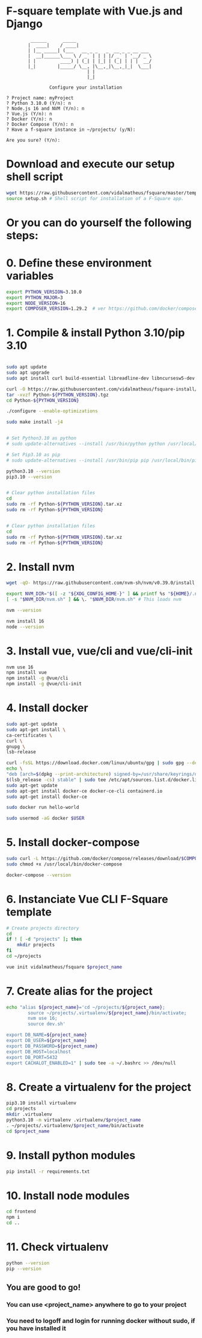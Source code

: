 # F-square template with Vue.js and Django


```
         ______      _____
        |  ____|    / ____|
        | |__ _____| (___   __ _ _   _  __ _ _ __ ___
        |  __|______\___ \ / _` | | | |/ _` | '__/ _ \
        | |         ____) | (_| | |_| | (_| | | |  __/
        |_|        |_____/ \__, |\__,_|\__,_|_|  \___|
                              | |
                              |_|

                Configure your installation

? Project name: myProject
? Python 3.10.0 (Y/n): n
? Node.js 16 and NVM (Y/n): n
? Vue.js (Y/n): n
? Docker (Y/n): n
? Docker Compose (Y/n): n
? Have a f-square instance in ~/projects/ (y/N):

Are you sure? (Y/n):
```

# Download and execute our setup shell script
```bash
wget https://raw.githubusercontent.com/vidalmatheus/fsquare/master/template/setup.sh
source setup.sh # Shell script for installation of a F-Square app.
```
# Or you can do yourself the following steps:

# 0. Define these environment variables
```bash
export PYTHON_VERSION=3.10.0
export PYTHON_MAJOR=3
export NODE_VERSION=16
export COMPOSER_VERSION=1.29.2  # ver https://github.com/docker/compose/releases
```

# 1. Compile & install Python 3.10/pip 3.10
```bash

sudo apt update
sudo apt upgrade
sudo apt install curl build-essential libreadline-dev libncursesw5-dev libssl-dev libsqlite3-dev tk-dev libgdbm-dev libc6-dev libbz2-dev libffi-dev zlib1g-dev

curl -O https://raw.githubusercontent.com/vidalmatheus/fsquare-install/main/fsquare.sh
tar -xvzf Python-${PYTHON_VERSION}.tgz
cd Python-${PYTHON_VERSION}

./configure --enable-optimizations

sudo make install -j4


# Set Python3.10 as python
# sudo update-alternatives --install /usr/bin/python python /usr/local/bin/python3.10 1

# Set Pip3.10 as pip
# sudo update-alternatives --install /usr/bin/pip pip /usr/local/bin/pip3.10 1

python3.10 --version
pip3.10 --version


# Clear python installation files
cd
sudo rm -rf Python-${PYTHON_VERSION}.tar.xz
sudo rm -rf Python-${PYTHON_VERSION}


# Clear python installation files
cd
sudo rm -rf Python-${PYTHON_VERSION}.tar.xz
sudo rm -rf Python-${PYTHON_VERSION}
```

# 2. Install nvm
```bash
wget -qO- https://raw.githubusercontent.com/nvm-sh/nvm/v0.39.0/install.sh | bash

export NVM_DIR="$([ -z "${XDG_CONFIG_HOME-}" ] && printf %s "${HOME}/.nvm" || printf %s "${XDG_CONFIG_HOME}/nvm")"
[ -s "$NVM_DIR/nvm.sh" ] && \. "$NVM_DIR/nvm.sh" # This loads nvm

nvm --version

nvm install 16
node --version
```

# 3. Install vue, vue/cli and vue/cli-init
```bash
nvm use 16
npm install vue
npm install -g @vue/cli
npm install -g @vue/cli-init
```

# 4. Install docker
```bash
sudo apt-get update
sudo apt-get install \
ca-certificates \
curl \
gnupg \
lsb-release

curl -fsSL https://download.docker.com/linux/ubuntu/gpg | sudo gpg --dearmor -o /usr/share/keyrings/docker-archive-keyring.gpg
echo \
"deb [arch=$(dpkg --print-architecture) signed-by=/usr/share/keyrings/docker-archive-keyring.gpg] https://download.docker.com/linux/ubuntu \
$(lsb_release -cs) stable" | sudo tee /etc/apt/sources.list.d/docker.list > /dev/null
sudo apt-get update
sudo apt-get install docker-ce docker-ce-cli containerd.io
sudo apt-get install docker-ce

sudo docker run hello-world

sudo usermod -aG docker $USER
```


# 5. Install docker-compose
```bash
sudo curl -L https://github.com/docker/compose/releases/download/$COMPOSER_VERSION/docker-compose-`uname -s`-`uname -m` -o /usr/local/bin/docker-compose
sudo chmod +x /usr/local/bin/docker-compose

docker-compose --version
```


# 6. Instanciate Vue CLI F-Square template
```bash
# Create projects directory
cd
if ! [ -d "projects" ]; then
    mkdir projects
fi
cd ~/projects

vue init vidalmatheus/fsquare $project_name
```

# 7. Create alias for the project
```bash
echo "alias ${project_name}='cd ~/projects/${project_name};
        source ~/projects/.virtualenv/${project_name}/bin/activate;
        nvm use 16;
        source dev.sh'

export DB_NAME=${project_name}
export DB_USER=${project_name}
export DB_PASSWORD=${project_name}
export DB_HOST=localhost
export DB_PORT=5432
export CACHALOT_ENABLED=1" | sudo tee -a ~/.bashrc >> /dev/null
```

# 8. Create a virtualenv for the project
```bash
pip3.10 install virtualenv
cd projects
mkdir .virtualenv
python3.10 -m virtualenv .virtualenv/$project_name
. ~/projects/.virtualenv/$project_name/bin/activate
cd $project_name
```

# 9. Install python modules
```bash
pip install -r requirements.txt
```

# 10. Install node modules
```bash
cd frontend
npm i
cd ..
```

# 11. Check virtualenv
```bash
python --version
pip --version
```

## You are good to go!
### You can use <project_name> anywhere to go to your project
### You need to logoff and login for running docker without sudo, if you have installed it
